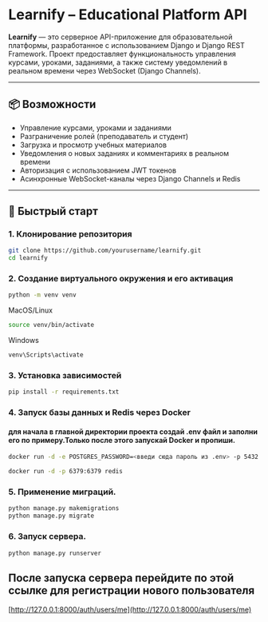 # Learnify – Educational Platform API

**Learnify** — это серверное API-приложение для образовательной платформы, разработанное с использованием Django и Django REST Framework. Проект предоставляет функциональность управления курсами, уроками, заданиями, а также систему уведомлений в реальном времени через WebSocket (Django Channels).

---

## 📦 Возможности

- Управление курсами, уроками и заданиями
- Разграничение ролей (преподаватель и студент)
- Загрузка и просмотр учебных материалов
- Уведомления о новых заданиях и комментариях в реальном времени
- Авторизация с использованием JWT токенов
- Асинхронные WebSocket-каналы через Django Channels и Redis

---

## 🚀 Быстрый старт

### 1. Клонирование репозитория

```bash
git clone https://github.com/yourusername/learnify.git
cd learnify
```

### 2. Создание виртуального окружения и его активация


```bash
python -m venv venv
```
MacOS/Linux
```bash
source venv/bin/activate
```
Windows
```bash
venv\Scripts\activate
```

### 3. Установка зависимостей

```bash
pip install -r requirements.txt
```

### 4. Запуск базы данных и Redis через Docker
#### для начала в главной директории проекта создай .env файл и заполни его по примеру.Только после этого запускай Docker и пропиши.

```bash
docker run -d -e POSTGRES_PASSWORD=<введи сюда пароль из .env> -p 5432:5432 postgres

docker run -d -p 6379:6379 redis
```

### 5. Применение миграций.

```bash
python manage.py makemigrations
python manage.py migrate
```

### 6. Запуск сервера.

```bash
python manage.py runserver
```

## После запуска сервера перейдите по этой ссылке для регистрации нового пользователя

[http://127.0.0.1:8000/auth/users/me](http://127.0.0.1:8000/auth/users/me)
